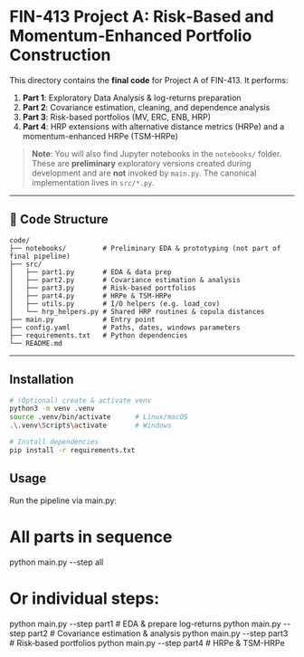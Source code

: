 # FIN-413 Project A: Risk‐Based and Momentum‐Enhanced Portfolio Construction

This directory contains the **final code** for Project A of FIN-413. It performs:

1. **Part 1**: Exploratory Data Analysis & log-returns preparation  
2. **Part 2**: Covariance estimation, cleaning, and dependence analysis  
3. **Part 3**: Risk-based portfolios (MV, ERC, ENB, HRP)  
4. **Part 4**: HRP extensions with alternative distance metrics (HRPe) and a momentum-enhanced HRPe (TSM-HRPe)  

> **Note**: You will also find Jupyter notebooks in the `notebooks/` folder. These are **preliminary** exploratory versions created during development and are **not** invoked by `main.py`. The canonical implementation lives in `src/*.py`.

---

## 📂 Code Structure
```text
code/
├── notebooks/         # Preliminary EDA & prototyping (not part of final pipeline)
├── src/
│   ├── part1.py       # EDA & data prep
│   ├── part2.py       # Covariance estimation & analysis
│   ├── part3.py       # Risk‐based portfolios
│   ├── part4.py       # HRPe & TSM-HRPe
│   ├── utils.py       # I/O helpers (e.g. load_cov)
│   └── hrp_helpers.py # Shared HRP routines & copula distances
├── main.py            # Entry point
├── config.yaml        # Paths, dates, windows parameters
├── requirements.txt   # Python dependencies
└── README.md          
```

---

## Installation

```bash
# (Optional) create & activate venv
python3 -m venv .venv
source .venv/bin/activate      # Linux/macOS
.\.venv\Scripts\activate       # Windows

# Install dependencies
pip install -r requirements.txt
```

## Usage
Run the pipeline via main.py:

# All parts in sequence
python main.py --step all

# Or individual steps:
python main.py --step part1      # EDA & prepare log-returns
python main.py --step part2      # Covariance estimation & analysis
python main.py --step part3      # Risk‐based portfolios
python main.py --step part4      # HRPe & TSM-HRPe